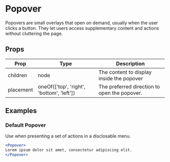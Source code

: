 # Popover

Popovers are small overlays that open on demand, usually when the user clicks a button. They let users access supplementary content and actions without cluttering the page.

## Props

| Prop | Type | Description |
| ---- | ---- | ----------- |
| children | node | The content to display inside the popover |
| placement | oneOf(['top', 'right', 'bottom', 'left']) | The preferred direction to open the popover. |

## Examples

###  Default Popover

Use when presenting a set of actions in a disclosable menu.

```jsx
<Popover>
Lorem ipsum dolor sit amet, consectetur adipiscing elit.
</Popover>
```

